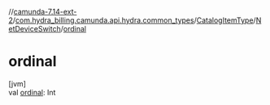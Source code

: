 //[camunda-7.14-ext-2](../../../../index.md)/[com.hydra_billing.camunda.api.hydra.common_types](../../index.md)/[CatalogItemType](../index.md)/[NetDeviceSwitch](index.md)/[ordinal](ordinal.md)

# ordinal

[jvm]\
val [ordinal](ordinal.md): Int
